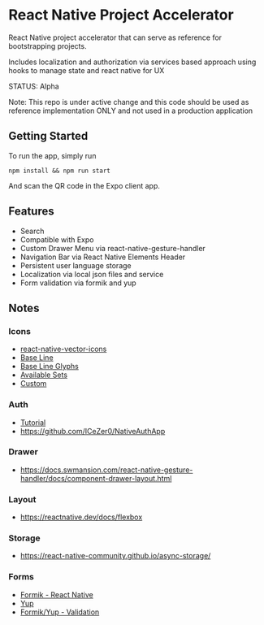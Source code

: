 # React Native Project Accelerator

React Native project accelerator that can serve as reference for bootstrapping projects.

Includes localization and authorization via services based approach using hooks to
manage state and react native for UX

STATUS: Alpha

Note: This repo is under active change and this code should be used as reference implementation ONLY and not used in a production application

## Getting Started

To run the app, simply run

`npm install && npm run start`

And scan the QR code in the Expo client app.

## Features

- Search
- Compatible with Expo
- Custom Drawer Menu via react-native-gesture-handler
- Navigation Bar via React Native Elements Header
- Persistent user language storage
- Localization via local json files and service
- Form validation via formik and yup

## Notes

### Icons

- [react-native-vector-icons](https://github.com/oblador/react-native-vector-icons)
- [Base Line](https://material.io/resources/icons/?icon=explore&style=baseline)
- [Base Line Glyphs](https://github.com/oblador/react-native-vector-icons/blob/master/glyphmaps/MaterialIcons.json)
- [Available Sets](https://github.com/oblador/react-native-vector-icons/tree/master/glyphmaps)
- [Custom](https://github.com/oblador/react-native-vector-icons#custom-fonts)

### Auth

- [Tutorial](https://dev.to/embeddednature/create-an-authorization-flow-with-react-navigation-5-x-2pkh)
- https://github.com/ICeZer0/NativeAuthApp

### Drawer

- https://docs.swmansion.com/react-native-gesture-handler/docs/component-drawer-layout.html

### Layout

- https://reactnative.dev/docs/flexbox

### Storage

- https://react-native-community.github.io/async-storage/

### Forms

- [Formik - React Native](https://jaredpalmer.com/formik/docs/guides/react-native)
- [Yup](https://github.com/jquense/yup)
- [Formik/Yup - Validation](https://dev.to/amanhimself/build-and-validate-forms-in-react-native-using-formik-and-yup-54oc)
